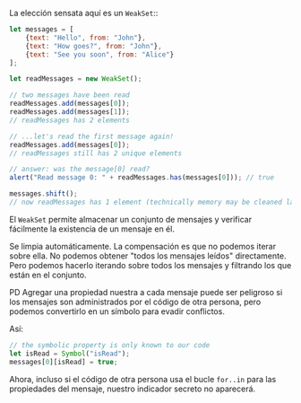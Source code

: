 La elección sensata aquí es un `WeakSet`::

```js
let messages = [
    {text: "Hello", from: "John"},
    {text: "How goes?", from: "John"},
    {text: "See you soon", from: "Alice"}
];

let readMessages = new WeakSet();

// two messages have been read
readMessages.add(messages[0]);
readMessages.add(messages[1]);
// readMessages has 2 elements

// ...let's read the first message again!
readMessages.add(messages[0]);
// readMessages still has 2 unique elements

// answer: was the message[0] read?
alert("Read message 0: " + readMessages.has(messages[0])); // true

messages.shift();
// now readMessages has 1 element (technically memory may be cleaned later)
```

El `WeakSet` permite almacenar un conjunto de mensajes y verificar fácilmente la existencia de un mensaje en él.

Se limpia automáticamente. La compensación es que no podemos iterar sobre ella. No podemos obtener "todos los mensajes leídos" directamente. Pero podemos hacerlo iterando sobre todos los mensajes y filtrando los que están en el conjunto.

PD Agregar una propiedad nuestra a cada mensaje puede ser peligroso si los mensajes son administrados por el código de otra persona, pero podemos convertirlo en un símbolo para evadir conflictos.

Así:
```js
// the symbolic property is only known to our code
let isRead = Symbol("isRead");
messages[0][isRead] = true;
```

Ahora, incluso si el código de otra persona usa el bucle `for..in` para las propiedades del mensaje, nuestro indicador secreto no aparecerá.